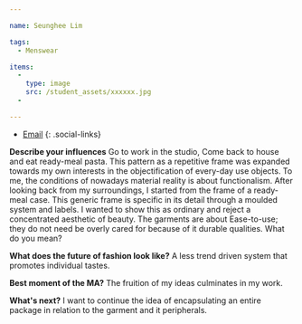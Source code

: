 ```yaml
---

name: Seunghee Lim

tags:
  - Menswear

items:
  -
    type: image
    src: /student_assets/xxxxxx.jpg
  -

---
```


* [Email](mailto:seunghee.lim@network.rca.ac.uk)
{: .social-links}

**Describe your influences**
Go to work in the studio, Come back to house and eat ready-meal pasta.
This pattern as a repetitive frame was expanded towards my own interests in the objectification of every-day use objects.
To me, the conditions of nowadays material reality is about functionalism.
After looking back from my surroundings, I started from the frame of a ready-meal case. This generic frame is specific in its detail through a moulded system and labels. I wanted to show this as ordinary and reject a concentrated aesthetic of beauty. The garments are about Ease-to-use;  they do not need be overly cared for because of it durable qualities. What do you mean?

**What does the future of fashion look like?**
A less trend driven system that promotes individual tastes.

**Best moment of the MA?**
The fruition of my ideas culminates in my work.

**What's next?**
I want to continue the idea of encapsulating an entire package in relation to the garment and it peripherals.
